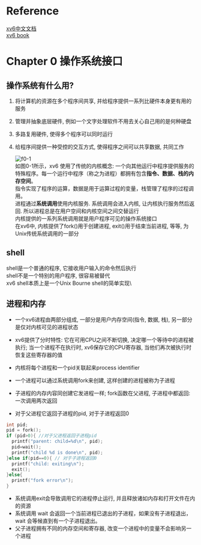 # Reference
[xv6中文文档](https://th0ar.gitbooks.io/xv6-chinese/content/content/chapter0.html)  
[xv6 book](https://pdos.csail.mit.edu/6.828/2018/xv6/book-rev11.pdf)

# Chapter 0 操作系统接口

## 操作系统有什么用?
1. 将计算机的资源在多个程序间共享, 并给程序提供一系列比硬件本身更有用的服务
2. 管理并抽象底层硬件, 例如一个文字处理软件不用去关心自己用的是何种硬盘
3. 多路复用硬件, 使得多个程序可以同时运行
4. 给程序间提供一种受控的交互方式, 使得程序之间可以共享数据, 共同工作

   ![f0-1](https://github.com/Travis-ovo/Operating-System/assets/102942951/20b54958-6a4d-41b2-ada9-d0fb6800540b)  
如图0-1所示，xv6 使用了传统的内核概念: 一个向其他运行中程序提供服务的特殊程序。每一个运行中程序（称之为进程）都拥有包含**指令、数据、栈的内存空间**。\
指令实现了程序的运算，数据是用于运算过程的变量，栈管理了程序的过程调用。\
进程通过**系统调用**使用内核服务. 系统调用会进入内核, 让内核执行服务然后返回. 所以进程总是在用户空间和内核空间之间交替运行\
内核提供的一系列系统调用就是用户程序可见的操作系统接口\
在xv6中, 内核提供了fork()用于创建进程, exit()用于结束当前进程, 等等, 为Unix传统系统调用的一部分

## shell
shell是一个普通的程序, 它接收用户输入的命令然后执行\
shell不是一个特别的用户程序, 很容易被替代\
xv6 shell本质上是一个Unix Bourne shell的简单实现\

## 进程和内存

- 一个xv6进程由两部分组成, 一部分是用户内存空间(指令, 数据, 栈), 另一部分是仅对内核可见的进程状态
- xv6提供了分时特性: 它在可用CPU之间不断切换, 决定哪一个等待中的进程被执行; 当一个进程不在执行时, xv6保存它的CPU寄存器, 当他们再次被执行时恢复这些寄存器的值
- 内核将每个进程和一个pid关联起来process identifier

- 一个进程可以通过系统调用fork来创建, 这样创建的进程被称为子进程
- 子进程的内存内容同创建它发进程一样; fork函数在父进程, 子进程中都返回: 一次调用两次返回
- 对于父进程它返回子进程的pid, 对于子进程返回0
```C
int pid;
pid = fork();
if (pid>0){ //对于父进程返回子进程pid
  printf("parent: child=%d\n", pid);
  pid=wait();
  printf("child %d is done\n", pid);
}else if(pid==0){ // 对于子进程返回0
  printf("child: exiting\n");
  exit();
}else{
  printf("fork error\n");
}
```
- 系统调用exit会导致调用它的进程停止运行, 并且释放诸如内存和打开文件在内的资源
- 系统调用 wait 会返回一个当前进程已退出的子进程，如果没有子进程退出，wait 会等候直到有一个子进程退出。
- 父子进程拥有不同的内存空间和寄存器, 改变一个进程中的变量不会影响另一个进程





























